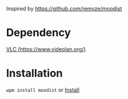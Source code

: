 Inspired by https://github.com/remvze/moodist

# Dependency

[VLC (https://www.videolan.org/)](https://www.videolan.org/)

# Installation

`wpm install moodist` or [Install](wox://query?q=wpm%20install%20moodist)
